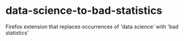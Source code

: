 data-science-to-bad-statistics
=============


Firefox extension that replaces occurrences of 'data science' with 'bad statistics'
